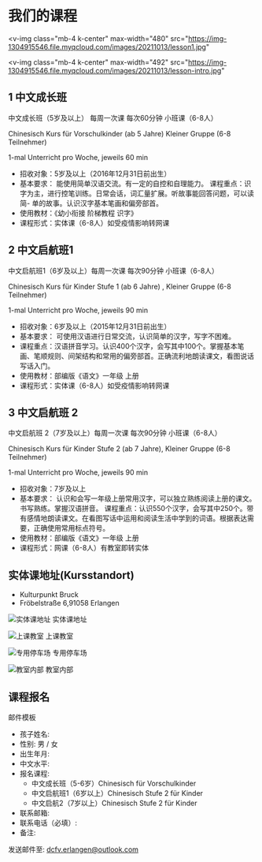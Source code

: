 # 我们的课程

<v-img
  class="mb-4 k-center"
  max-width="480"
  src="https://img-1304915546.file.myqcloud.com/images/20211013/lesson1.jpg"
></v-img>

<v-img
  class="mb-4 k-center"
  max-width="492"
  src="https://img-1304915546.file.myqcloud.com/images/20211013/lesson-intro.jpg"
></v-img>

## 1 中文成长班

中文成长班（5岁及以上） 每周一次课  每次60分钟  小班课（6-8人）

Chinesisch Kurs für Vorschulkinder (ab 5 Jahre) Kleiner Gruppe (6-8 Teilnehmer)

1-mal Unterricht pro Woche, jeweils 60 min

- 招收对象：5岁及以上（2016年12月31日前出生）
- 基本要求： 能使用简单汉语交流。有一定的自控和自理能力。
课程重点：识字为主，进行控笔训练。日常会话，词汇量扩展。听故事能回答问题，可以读简- 单的故事。认识汉字基本笔画和偏旁部首。
- 使用教材：《幼小衔接 阶梯教程 识字》
- 课程形式：实体课（6-8人）如受疫情影响转网课

## 2 中文启航班1

中文启航班1（6岁及以上）每周一次课 每次90分钟  小班课（6-8人）

Chinesisch Kurs für Kinder Stufe 1 (ab 6 Jahre) , Kleiner Gruppe (6-8 Teilnehmer)

1-mal Unterricht pro Woche, jeweils 90 min

- 招收对象：6岁及以上（2015年12月31日前出生）
- 基本要求： 可使用汉语进行日常交流，认识简单的汉字，写字不困难。
- 课程重点：汉语拼音学习。认识400个汉字，会写其中100个。掌握基本笔画、笔顺规则、间架结构和常用的偏旁部首。正确流利地朗读课文，看图说话写话入门。
- 使用教材：部编版《语文》一年级 上册
- 课程形式：实体课（6-8人）如受疫情影响转网课

## 3 中文启航班 2

中文启航班 2（7岁及以上）每周一次课 每次90分钟 小班课（6-8人）

Chinesisch Kurs für Kinder Stufe 2 (ab 7 Jahre), Kleiner Gruppe (6-8 Teilnehmer)

1-mal Unterricht pro Woche, jeweils 90 min

- 招收对象：7岁及以上
- 基本要求： 认识和会写一年级上册常用汉字，可以独立熟练阅读上册的课文。书写熟练。掌握汉语拼音。
课程重点：认识550个汉字，会写其中250个。带有感情地朗读课文。在看图写话中运用和阅读生活中学到的词语。根据表达需要，正确使用常用标点符号。
- 使用教材：部编版《语文》一年级 上册
- 课程形式：网课（6-8人）有教室即转实体

## 实体课地址(Kursstandort)

- Kulturpunkt Bruck
- Fröbelstraße 6,91058 Erlangen

![实体课地址](https://img-1304915546.file.myqcloud.com/images/20211013/address.jpg) 实体课地址

![上课教室](https://img-1304915546.file.myqcloud.com/images/20211013/classroom-outside.jpg) 上课教室

![专用停车场](https://img-1304915546.file.myqcloud.com/images/20211013/parking-lot.jpg) 专用停车场

![教室内部](https://img-1304915546.file.myqcloud.com/images/20211013/classroom-inside.jpg) 教室内部

## 课程报名

邮件模板

- 孩子姓名:
- 性别: 男 / 女
- 出生年月:
- 中文水平:
- 报名课程:
  - 中文成长班（5-6岁）Chinesisch für Vorschulkinder
  - 中文启航班1（6岁以上）Chinesisch Stufe 2 für Kinder
  - 中文启航2（7岁以上）Chinesisch Stufe 2 für Kinder
- 联系邮箱:
- 联系电话（必填）:
- 备注:

发送邮件至: [dcfv.erlangen@outlook.com](mailto:dcfv.erlangen@outlook.com)
